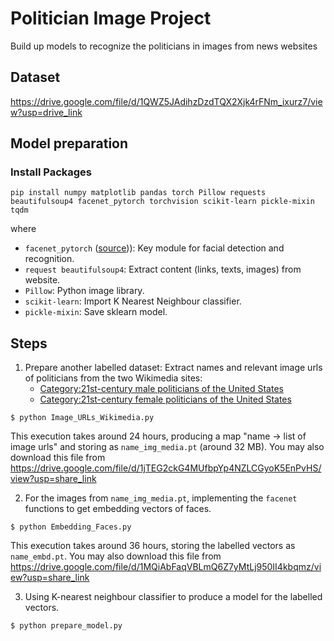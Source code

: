 # Politician Image Project
Build up models to recognize the politicians in images from news websites

## Dataset
https://drive.google.com/file/d/1QWZ5JAdihzDzdTQX2Xjk4rFNm_ixurz7/view?usp=drive_link

## Model preparation

### Install Packages
```
pip install numpy matplotlib pandas torch Pillow requests beautifulsoup4 facenet_pytorch torchvision scikit-learn pickle-mixin tqdm
```
  
where 
  <ul>
  <li><code>facenet_pytorch</code> (<a href="https://github.com/timesler/facenet-pytorch">source</a>)): Key module for facial detection and recognition. </li>
  <li><code>request beautifulsoup4</code>: Extract content (links, texts, images) from website. </li>
  <li><code>Pillow</code>: Python image library.</li>
  <li><code>scikit-learn</code>: Import K Nearest Neighbour classifier.</li>
  <li><code>pickle-mixin</code>: Save sklearn model.</li>
  </ul>

## Steps
1. Prepare another labelled dataset:
   Extract names and relevant image urls of politicians from the two Wikimedia sites:
   <ul>
     <li><a href="https://commons.wikimedia.org/wiki/Category:21st-century_male_politicians_of_the_United_States">Category:21st-century male politicians of the United States</a></li>
     <li><a href="https://commons.wikimedia.org/wiki/Category:21st-century_female_politicians_of_the_United_States">Category:21st-century female politicians of the United States</a></li>
   </ul>
```
$ python Image_URLs_Wikimedia.py
```
This execution takes around 24 hours, producing a map "name -> list of image urls" and storing as <code>name_img_media.pt</code> (around 32 MB).
You may also download this file from https://drive.google.com/file/d/1jTEG2ckG4MUfbpYp4NZLCGyoK5EnPvHS/view?usp=share_link

2. For the images from <code>name_img_media.pt</code>, implementing the <code>facenet</code> functions to get embedding vectors of faces.
```
$ python Embedding_Faces.py
```
This execution takes around 36 hours, storing the labelled vectors as <code>name_embd.pt</code>.
You may also download this file from https://drive.google.com/file/d/1MQiAbFaqVBLmQ6Z7yMtLj950II4kbqmz/view?usp=share_link

3. Using K-nearest neighbour classifier to produce a model for the labelled vectors.
```
$ python prepare_model.py
```



